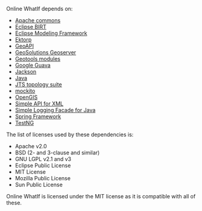 Online WhatIf depends on:

* [Apache commons](https://commons.apache.org/)
* [Eclipse BIRT](https://eclipse.org/birt/)
* [Eclipse Modeling Framework](https://www.eclipse.org/modeling/emf/)
* [Ektorp](http://ektorp.org/)
* [GeoAPI](http://www.opengeospatial.org/ogc/software)
* [GeoSolutions Geoserver](http://www.geo-solutions.it/)
* [Geotools modules](http://docs.geotools.org/latest/userguide/welcome/faq.html)
* [Google Guava](https://code.google.com/p/guava-libraries/source/browse/guava/src/com/google/common/io/Files.java)
* [Jackson](http://wiki.fasterxml.com/JacksonLicensing)
* [Java](https://en.wikipedia.org/wiki/Java_(software_platform))
* [JTS topology suite](http://www.vividsolutions.com/jts/JTSHome.htm)
* [mockito](https://github.com/mockito/mockito)
* [OpenGIS](http://docs.geotools.org/stable/userguide/library/opengis/index.html)
* [Simple API for XML](http://www.saxproject.org/copying.html)
* [Simple Logging Facade for Java](http://www.slf4j.org/license.html)
* [Spring Framework](https://github.com/spring-projects/spring-framework)
* [TestNG](http://testng.org/doc/index.html)

The list of licenses used by these dependencies is:

* Apache v2.0
* BSD (2- and 3-clause and similar)
* GNU LGPL v2.1 and v3
* Eclipse Public License
* MIT License
* Mozilla Public License
* Sun Public License

Online WhatIf is licensed under the MIT license as it is compatible with all of these.
